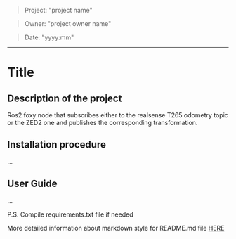 > Project: "project name"

> Owner: "project owner name" 

> Date: "yyyy:mm" 

---

# Title

## Description of the project
Ros2 foxy node that subscribes either to the realsense T265 odometry topic or the ZED2 one and publishes the corresponding transformation.

## Installation procedure
...

## User Guide
...

P.S. Compile requirements.txt file if needed

More detailed information about markdown style for README.md file [HERE](https://github.com/adam-p/markdown-here/wiki/Markdown-Cheatsheet)
